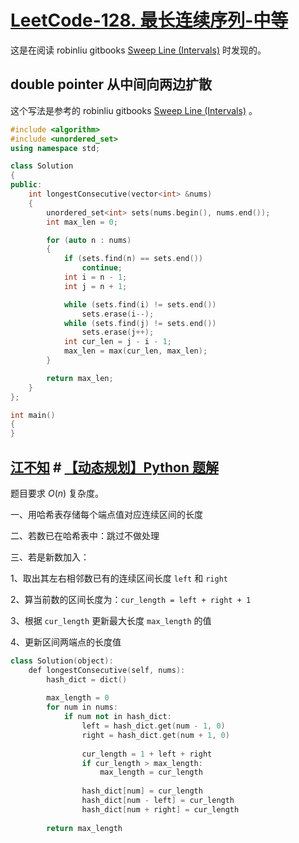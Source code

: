 # [LeetCode-128. 最长连续序列-中等](https://leetcode.cn/problems/longest-consecutive-sequence/)



这是在阅读 robinliu gitbooks [Sweep Line (Intervals)](https://robinliu.gitbooks.io/leetcode/content/Sweep_Line.html) 时发现的。

## double pointer 从中间向两边扩散

这个写法是参考的  robinliu gitbooks [Sweep Line (Intervals)](https://robinliu.gitbooks.io/leetcode/content/Sweep_Line.html) 。

```c++
#include <algorithm>
#include <unordered_set>
using namespace std;

class Solution
{
public:
    int longestConsecutive(vector<int> &nums)
    {
        unordered_set<int> sets(nums.begin(), nums.end());
        int max_len = 0;

        for (auto n : nums)
        {
            if (sets.find(n) == sets.end())
                continue;
            int i = n - 1;
            int j = n + 1;

            while (sets.find(i) != sets.end())
                sets.erase(i--);
            while (sets.find(j) != sets.end())
                sets.erase(j++);
            int cur_len = j - i - 1;
            max_len = max(cur_len, max_len);
        }

        return max_len;
    }
};

int main()
{
}
```



## [江不知](https://leetcode.cn/u/jalan/) # [【动态规划】Python 题解](https://leetcode.cn/problems/longest-consecutive-sequence/solution/dong-tai-gui-hua-python-ti-jie-by-jalan/)

题目要求 $O(n)$ 复杂度。

一、用哈希表存储每个端点值对应连续区间的长度

二、若数已在哈希表中：跳过不做处理

三、若是新数加入：

1、取出其左右相邻数已有的连续区间长度 `left` 和 `right`

2、算当前数的区间长度为：`cur_length = left + right + 1`

3、根据 `cur_length` 更新最大长度 `max_length` 的值

4、更新区间两端点的长度值



```c++
class Solution(object):
    def longestConsecutive(self, nums):
        hash_dict = dict()
        
        max_length = 0
        for num in nums:
            if num not in hash_dict:
                left = hash_dict.get(num - 1, 0)
                right = hash_dict.get(num + 1, 0)
                
                cur_length = 1 + left + right
                if cur_length > max_length:
                    max_length = cur_length
                
                hash_dict[num] = cur_length
                hash_dict[num - left] = cur_length
                hash_dict[num + right] = cur_length
                
        return max_length

```

